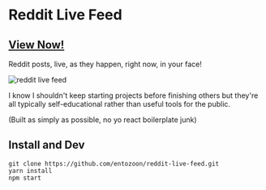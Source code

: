 # Reddit Live Feed

## [View Now!](https://entozoon.github.io/reddit-live-feed/)

Reddit posts, live, as they happen, right now, in your face!

![reddit live feed](http://i.imgur.com/METsNQP.gif "reddit live feed")

I know I shouldn't keep starting projects before finishing others but they're all typically self-educational rather than useful tools for the public.

(Built as simply as possible, no yo react boilerplate junk)

## Install and Dev

	git clone https://github.com/entozoon/reddit-live-feed.git
	yarn install
	npm start
